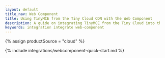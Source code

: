 ```yaml
---
layout: default
title_nav: Web Component
title: Using TinyMCE from the Tiny Cloud CDN with the Web Component
description: A guide on integrating TinyMCE from the Tiny Cloud into the Web Component.
keywords: integration integrate web-component
---
```


{% assign productSource = "cloud" %}

{% include integrations/webcomponent-quick-start.md %}
